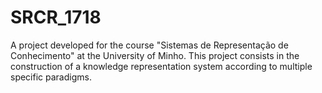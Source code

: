 # SRCR_1718

A project developed for the course "Sistemas de Representação de Conhecimento" at the University of Minho. This project consists in the construction of a knowledge representation system according to multiple specific paradigms.
